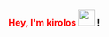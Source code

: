 ### <b style="color:red">Hey, I'm kirolos </b> <img src="https://media.giphy.com/media/hvRJCLFzcasrR4ia7z/giphy.gif" width="30px"> !

 
